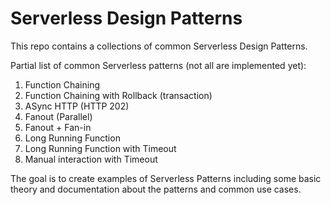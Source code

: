 # Serverless Design Patterns
This repo contains a collections of common  Serverless Design Patterns. 

Partial list of common Serverless patterns (not all are implemented yet):

1. Function Chaining
2. Function Chaining with Rollback (transaction)
3. ASync HTTP (HTTP 202)
4. Fanout (Parallel)
5. Fanout + Fan-in
6. Long Running Function
7. Long Running Function with Timeout
8. Manual interaction with Timeout

The goal is to create examples of Serverless Patterns including some basic theory and documentation about the patterns and common use cases. 
